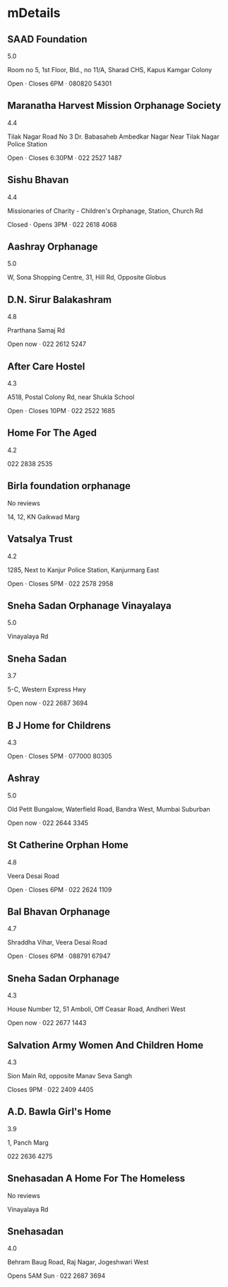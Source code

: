# mDetails
## SAAD Foundation
5.0 

Room no 5, 1st Floor, Bld., no 11/A, Sharad CHS, Kapus Kamgar Colony

Open ⋅ Closes 6PM · 080820 54301

## Maranatha Harvest Mission Orphanage Society
4.4 

Tilak Nagar Road No 3 Dr. Babasaheb Ambedkar Nagar Near Tilak Nagar Police Station

Open ⋅ Closes 6:30PM · 022 2527 1487

## Sishu Bhavan
4.4 

Missionaries of Charity - Children's Orphanage, Station, Church Rd

Closed ⋅ Opens 3PM · 022 2618 4068

## Aashray Orphanage
5.0 

W, Sona Shopping Centre, 31, Hill Rd, Opposite Globus

## D.N. Sirur Balakashram
4.8 

Prarthana Samaj Rd

Open now · 022 2612 5247

## After Care Hostel
4.3 

A518, Postal Colony Rd, near Shukla School

Open ⋅ Closes 10PM · 022 2522 1685

## Home For The Aged
4.2 

022 2838 2535

## Birla foundation orphanage
No reviews

14, 12, KN Gaikwad Marg

## Vatsalya Trust
4.2 

1285, Next to Kanjur Police Station, Kanjurmarg East

Open ⋅ Closes 5PM · 022 2578 2958

## Sneha Sadan Orphanage Vinayalaya
5.0 

Vinayalaya Rd

## Sneha Sadan
3.7 

5-C, Western Express Hwy

Open now · 022 2687 3694


## B J Home for Childrens
4.3 
 
Open ⋅ Closes 5PM · 077000 80305

## Ashray
5.0 

Old Petit Bungalow, Waterfield Road, Bandra West, Mumbai Suburban

Open now · 022 2644 3345

## St Catherine Orphan Home
4.8 

Veera Desai Road

Open ⋅ Closes 6PM · 022 2624 1109

## Bal Bhavan Orphanage
4.7 

Shraddha Vihar, Veera Desai Road

Open ⋅ Closes 6PM · 088791 67947

## Sneha Sadan Orphanage
4.3 

House Number 12, 51 Amboli, Off Ceasar Road, Andheri West

Open now · 022 2677 1443

## Salvation Army Women And Children Home
4.3 

Sion Main Rd, opposite Manav Seva Sangh

Closes 9PM · 022 2409 4405

## A.D. Bawla Girl's Home
3.9 

1, Panch Marg

022 2636 4275

## Snehasadan A Home For The Homeless
No reviews 

Vinayalaya Rd

## Snehasadan
4.0 

Behram Baug Road, Raj Nagar, Jogeshwari West

 Opens 5AM Sun · 022 2687 3694
